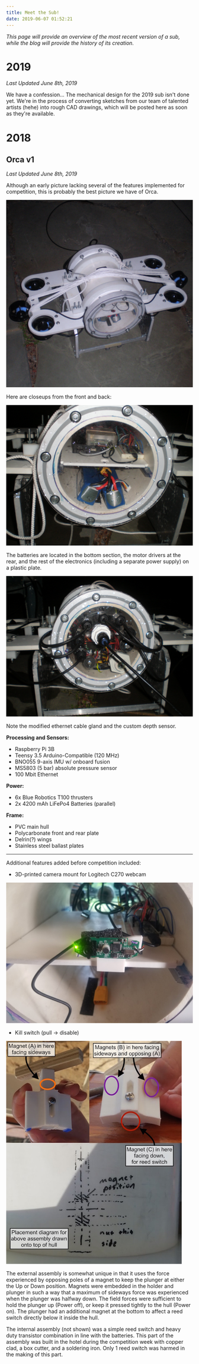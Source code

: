 ```yaml
---
title: Meet the Sub!
date: 2019-06-07 01:52:21
---
```


*This page will provide an overview of the most recent version of a sub, while the blog will provide the history of its creation.*

# 2019

*Last Updated June 8th, 2019*

We have a confession... The mechanical design for the 2019 sub isn't done yet. We're in the process of converting sketches from our team of talented artists (hehe) into rough CAD drawings, which will be posted here as soon as they're available.



# 2018

## Orca v1

*Last Updated June 8th, 2019*

Although an early picture lacking several of the features implemented for competition, this is probably the best picture we have of Orca.

![Front of the sub](index/2018/orca_front_early.jpg)

Here are closeups from the front and back:

![Close-up on front](index/2018/orca_close_front_early.jpg)

The batteries are located in the bottom section, the motor drivers at the rear, and the rest of the electronics (including a separate power supply) on a plastic plate.

![Back of the sub](index/2018/orca_close_rear_early.jpg)

Note the modified ethernet cable gland and the custom depth sensor.

**Processing and Sensors:**

* Raspberry Pi 3B
* Teensy 3.5 Arduino-Compatible (120 MHz)
* BNO055 9-axis IMU w/ onboard fusion
* MS5803 (5 bar) absolute pressure sensor
* 100 Mbit Ethernet

**Power:**

* 6x Blue Robotics T100 thrusters
* 2x 4200 mAh LiFePo4 Batteries (parallel)

**Frame:**

* PVC main hull
* Polycarbonate front and rear plate
* Delrin(?) wings
* Stainless steel ballast plates

***

Additional features added before competition included:

* 3D-printed camera mount for Logitech C270 webcam

![camera mount](index/2018/camera_mount_1.jpg)

* Kill switch (pull -> disable)

![external kill-switch assembly](index/2018/kill_assy_composite.jpg)

The external assembly is somewhat unique in that it uses the force experienced by opposing poles of a magnet to keep the plunger at either the Up or Down position. Magnets were embedded in the holder and plunger in such a way that a maximum of sideways force was experienced when the plunger was halfway down. The field forces were sufficient to hold the plunger up (Power off), or keep it pressed tightly to the hull (Power on). The plunger had an additional magnet at the bottom to affect a reed switch directly below it inside the hull.

The internal assembly (not shown) was a simple reed switch and heavy duty transistor combination in line with the batteries. This part of the assembly was built in the hotel during the competition week with copper clad, a box cutter, and a soldering iron. Only 1 reed switch was harmed in the making of this part.